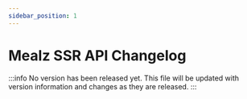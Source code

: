 ```yaml
---
sidebar_position: 1
---
```


# Mealz SSR API Changelog 

:::info 
No version has been released yet. This file will be updated with version information and changes as they are released.
:::